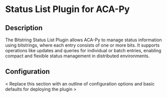 # Status List Plugin for ACA-Py

## Description

The Bitstring Status List Plugin allows ACA-Py to manage status information using bitstrings, where each entry consists of one or more bits. It supports operations like updates and queries for individual or batch entries, enabling compact and flexible status management in distributed environments.

## Configuration

< Replace this section with an outline of configuration options and basic defaults for deploying the plugin >
